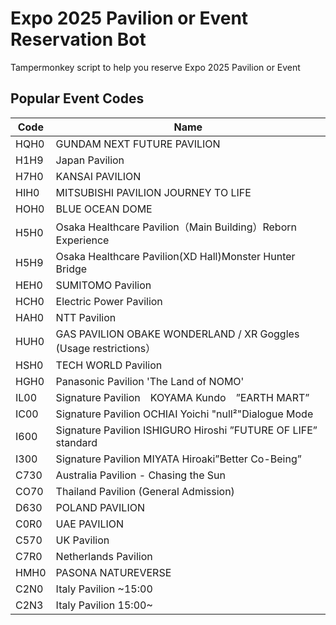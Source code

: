 
# Expo 2025 Pavilion or Event Reservation Bot

Tampermonkey script to help you reserve Expo 2025 Pavilion or Event

## Popular Event Codes

| Code             | Name                                                                |
| ----------------- | ------------------------------------------------------------------ |
| HQH0 | GUNDAM NEXT FUTURE PAVILION |
| H1H9 | Japan Pavilion |
| H7H0 | KANSAI PAVILION |
| HIH0 | MITSUBISHI PAVILION JOURNEY TO LIFE |
| HOH0 | BLUE OCEAN DOME |
| H5H0 | Osaka Healthcare Pavilion（Main Building）Reborn Experience |
| H5H9 | Osaka Healthcare Pavilion(XD Hall)Monster Hunter Bridge |
| HEH0 | SUMITOMO Pavilion |
| HCH0 | Electric Power Pavilion |
| HAH0 | NTT Pavilion |
| HUH0 | GAS PAVILION OBAKE WONDERLAND / XR Goggles (Usage restrictions） |
| HSH0 | TECH WORLD Pavilion |
| HGH0 | Panasonic Pavilion 'The Land of NOMO' |
| IL00 | Signature Pavilion　KOYAMA Kundo　”EARTH MART” |
| IC00 | Signature Pavilion OCHIAI Yoichi "null²"Dialogue Mode |
| I600 | Signature Pavilion ISHIGURO Hiroshi ”FUTURE OF LIFE” standard |
| I300 | Signature Pavilion MIYATA Hiroaki”Better Co-Being” |
| C730 | Australia Pavilion - Chasing the Sun |
| CO70 | Thailand Pavilion (General Admission) |
| D630 | POLAND PAVILION |
| C0R0 | UAE PAVILION |
| C570 | UK Pavilion |
| C7R0 | Netherlands Pavilion |
| HMH0 | PASONA NATUREVERSE |
| C2N0 | Italy Pavilion ~15:00 |
| C2N3 | Italy Pavilion 15:00~ |

